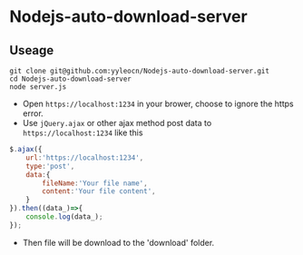 # Nodejs-auto-download-server

## Useage
```
git clone git@github.com:yyleocn/Nodejs-auto-download-server.git
cd Nodejs-auto-download-server
node server.js
```
* Open `https://localhost:1234` in your brower, choose to ignore the https error.
* Use `jQuery.ajax` or other ajax method post data to `https://localhost:1234` like this
``` javascript
$.ajax({
    url:'https://localhost:1234',
    type:'post',
    data:{
        fileName:'Your file name',
        content:'Your file content',
    }
}).then((data_)=>{
    console.log(data_);
});
```
* Then file will be download to the 'download' folder.